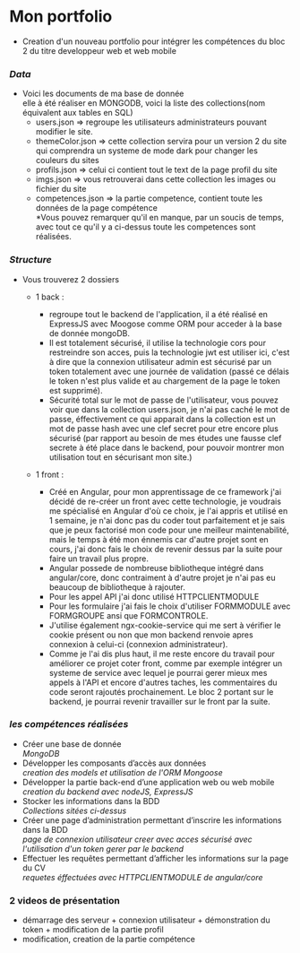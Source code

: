 # Mon portfolio

- Creation d'un nouveau portfolio pour intégrer les compétences du bloc 2 du titre developpeur web et web mobile

### _Data_

- Voici les documents de ma base de donnée  
  elle à été réaliser en MONGODB, voici la liste des collections(nom équivalent aux tables en SQL)
  - users.json => regroupe les utilisateurs administrateurs pouvant modifier le site.
  - themeColor.json => cette collection servira pour un version 2 du site qui comprendra un systeme de mode dark pour changer les couleurs du sites
  - profils.json => celui ci contient tout le text de la page profil du site
  - imgs.json => vous retrouverai dans cette collection les images ou fichier du site
  - competences.json => la partie competence, contient toute les données de la page compétence  
    \*Vous pouvez remarquer qu'il en manque, par un soucis de temps, avec tout ce qu'il y a ci-dessus toute les competences sont réalisées.

### _Structure_

- Vous trouverez 2 dossiers

  - 1 back :

    - regroupe tout le backend de l'application, il a été réalisé en ExpressJS avec Moogose comme ORM pour acceder à la base de donnée mongoDB.
    - Il est totalement sécurisé, il utilise la technologie cors pour restreindre son acces, puis la technologie jwt est utiliser ici, c'est à dire que la connexion utilisateur admin est sécurisé par un token totalement avec une journée de validation (passé ce délais le token n'est plus valide et au chargement de la page le token est supprimé).
    - Sécurité total sur le mot de passe de l'utilisateur, vous pouvez voir que dans la collection users.json, je n'ai pas caché le mot de passe, éffectivement ce qui apparait dans la collection est un mot de passe hash avec une clef secret pour etre encore plus sécurisé (par rapport au besoin de mes études une fausse clef secrete à été place dans le backend, pour pouvoir montrer mon utilisation tout en sécurisant mon site.)

  - 1 front :
    - Créé en Angular, pour mon apprentissage de ce framework j'ai décidé de re-créer un front avec cette technologie, je voudrais me spécialisé en Angular d'où ce choix, je l'ai appris et utilisé en 1 semaine, je n'ai donc pas du coder tout parfaitement et je sais que je peux factorisé mon code pour une meilleur maintenabilité, mais le temps à été mon énnemis car d'autre projet sont en cours, j'ai donc fais le choix de revenir dessus par la suite pour faire un travail plus propre.
    - Angular possede de nombreuse bibliotheque intégré dans angular/core, donc contraiment à d'autre projet je n'ai pas eu beaucoup de bibliotheque à rajouter.
    - Pour les appel API j'ai donc utilisé HTTPCLIENTMODULE
    - Pour les formulaire j'ai fais le choix d'utiliser FORMMODULE avec FORMGROUPE ansi que FORMCONTROLE.
    - J'utilise également ngx-cookie-service qui me sert à vérifier le cookie présent ou non que mon backend renvoie apres connexion à celui-ci (connexion administrateur).
    - Comme je l'ai dis plus haut, il me reste encore du travail pour améliorer ce projet coter front, comme par exemple intégrer un systeme de service avec lequel je pourrai gerer mieux mes appels à l'API et encore d'autres taches, les commentaires du code seront rajoutés prochainement. Le bloc 2 portant sur le backend, je pourrai revenir travailler sur le front par la suite.

### _les compétences réalisées_

- Créer une base de donnée  
  _MongoDB_
- Développer les composants d’accès aux données  
  _creation des models et utilisation de l'ORM Mongoose_
- Développer la partie back-end d’une application web ou web mobile  
  _creation du backend avec nodeJS, ExpressJS_
- Stocker les informations dans la BDD  
  _Collections sitées ci-dessus_
- Créer une page d’administration permettant d’inscrire les informations dans la BDD  
  _page de connexion utilisateur creer avec acces sécurisé avec l'utilisation d'un token gerer par le backend_
- Effectuer les requêtes permettant d’afficher les informations sur la page du CV  
  _requetes éffectuées avec HTTPCLIENTMODULE de angular/core_

### 2 videos de présentation

- démarrage des serveur + connexion utilisateur + démonstration du token + modification de la partie profil
- modification, creation de la partie compétence
